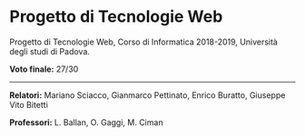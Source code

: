 # Progetto di Tecnologie Web
Progetto di Tecnologie Web, Corso di Informatica 2018-2019, Università degli studi di Padova.

**Voto finale:** 27/30

---

**Relatori:** Mariano Sciacco, Gianmarco Pettinato, Enrico Buratto, Giuseppe Vito Bitetti

**Professori:** L. Ballan, O. Gaggi, M. Ciman
